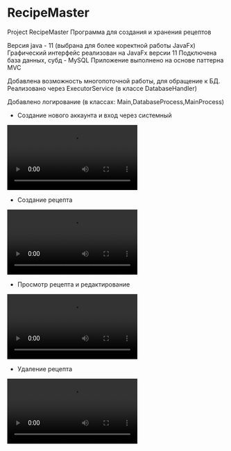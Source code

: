 # RecipeMaster
Project RecipeMaster
Программа для создания и хранения рецептов

Версия java - 11 (выбрана для более коректной работы JavaFx)
Графический интерфейс реализован на JavaFx версии 11
Подключена база данных, субд - MySQL
Приложение выполнено на основе паттерна MVC

Добавлена возможность многопоточной работы, для обращение к БД. Реализовано через ExecutorService
(в классе DatabaseHandler)

Добавлено логирование
(в классах: Main,DatabaseProcess,MainProcess)

* Создание нового аккаунта и вход через системный

![](gif_for_git/1.mp4)

* Создание рецепта

![](gif_for_git/2.mp4)

* Просмотр рецепта и редактирование

![](gif_for_git/3.mp4)

* Удаление рецепта

![](gif_for_git/4.mp4)
